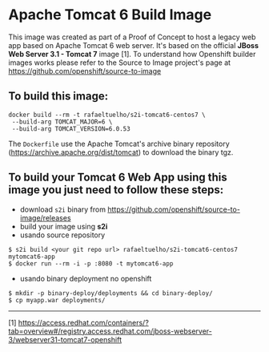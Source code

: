 # Apache Tomcat 6 Build Image

This image was created as part of a Proof of Concept to host a legacy web app based on Apache Tomcat 6 web server. It's based on the official __JBoss Web Server 3.1 - Tomcat 7__ image [1]. To understand how Openshift builder images works please refer to the Source to Image project's page at https://github.com/openshift/source-to-image

## To build this image:

```
docker build --rm -t rafaeltuelho/s2i-tomcat6-centos7 \
 --build-arg TOMCAT_MAJOR=6 \
 --build-arg TOMCAT_VERSION=6.0.53
```

The `Dockerfile` use the Apache Tomcat's archive binary repository (https://archive.apache.org/dist/tomcat) to download the binary tgz.

## To build your Tomcat 6 Web App using this image you just need to follow these steps:

* download `s2i` binary from https://github.com/openshift/source-to-image/releases
* build your image using **s2i**
 * usando source repository
  
```
$ s2i build <your git repo url> rafaeltuelho/s2i-tomcat6-centos7 mytomcat6-app
$ docker run --rm -i -p :8080 -t mytomcat6-app
```

 * usando binary deployment no openshift

```
$ mkdir -p binary-deploy/deployments && cd binary-deploy/
$ cp myapp.war deployments/

```
___
[1] https://access.redhat.com/containers/?tab=overview#/registry.access.redhat.com/jboss-webserver-3/webserver31-tomcat7-openshift
